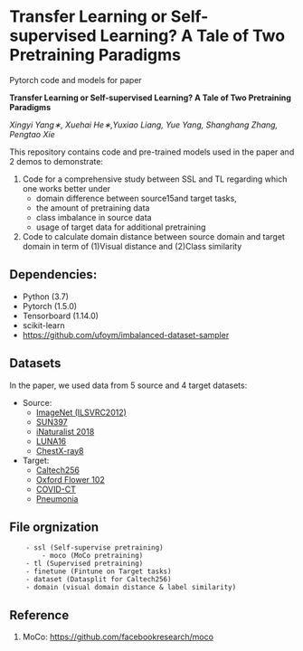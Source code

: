# Transfer Learning or Self-supervised Learning? A Tale of Two Pretraining Paradigms
Pytorch code and models for paper

**Transfer Learning or Self-supervised Learning? A Tale of Two Pretraining Paradigms**

*Xingyi Yang∗, Xuehai He∗,Yuxiao Liang, Yue Yang, Shanghang Zhang, Pengtao Xie*

This repository contains code and pre-trained models used in the paper and 2 demos to demonstrate:
1) Code for a comprehensive study between SSL and TL regarding which one works better under
    - domain difference between source15and target tasks,
    - the amount of pretraining data
    - class imbalance in source data
    - usage of target data for additional pretraining
2) Code to calculate domain distance between source domain and target domain in term of (1)Visual distance and (2)Class similarity

## Dependencies:
- Python (3.7)
- Pytorch (1.5.0)
- Tensorboard (1.14.0)
- scikit-learn
- https://github.com/ufoym/imbalanced-dataset-sampler

## Datasets
In the paper, we used data from 5 source and 4 target datasets:
* Source:
    - [ImageNet (ILSVRC2012)](http://www.image-net.org/challenges/LSVRC/2012/)
    - [SUN397](https://groups.csail.mit.edu/vision/SUN/)
    - [iNaturalist 2018](https://github.com/visipedia/inat_comp/blob/master/2018/README.md)
    - [LUNA16](https://luna16.grand-challenge.org/data/)
    - [ChestX-ray8](https://nihcc.app.box.com/v/ChestXray-NIHCC)
* Target:
    - [Caltech256](http://www.vision.caltech.edu/Image_Datasets/Caltech256/)
    - [Oxford Flower 102](http://www.robots.ox.ac.uk/~vgg/data/flowers/102/)
    - [COVID-CT](https://github.com/UCSD-AI4H/COVID-CT)
    - [Pneumonia](https://www.kaggle.com/paultimothymooney/chest-xray-pneumonia)

## File orgnization
```
    - ssl (Self-supervise pretraining)
        - moco (MoCo pretraining)
    - tl (Supervised pretraining)
    - finetune (Fintune on Target tasks)
    - dataset (Datasplit for Caltech256)
    - domain (visual domain distance & label similarity)
```

## Reference
1. MoCo: https://github.com/facebookresearch/moco